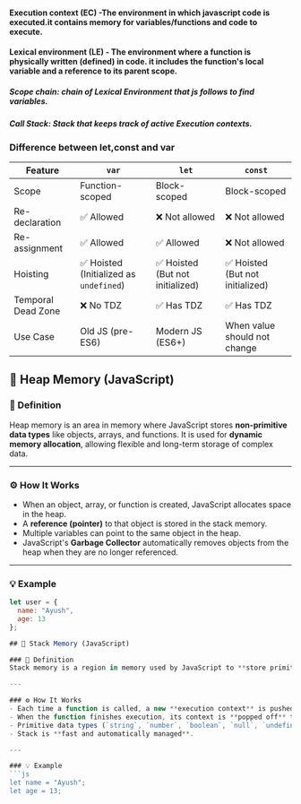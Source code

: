 #### Execution context (EC) -The environment in which javascript code is executed.it contains memory for variables/functions and code to execute.

#### Lexical environment (LE) - The environment where a function is physically written (defined) in code. it includes the function's local variable and a reference to its parent scope.

##### Scope chain: chain of Lexical Environment that js follows to find variables.
##### Call Stack: Stack that keeps track of active Execution contexts.

### Difference between let,const and var

| Feature              | `var`                                | `let`                                  | `const`                                |
|----------------------|--------------------------------------|----------------------------------------|----------------------------------------|
| Scope               | Function-scoped                      | Block-scoped                           | Block-scoped                           |
| Re-declaration      | ✅ Allowed                           | ❌ Not allowed                         | ❌ Not allowed                         |
| Re-assignment       | ✅ Allowed                           | ✅ Allowed                             | ❌ Not allowed                         |
| Hoisting            | ✅ Hoisted (Initialized as `undefined`) | ✅ Hoisted (But not initialized)      | ✅ Hoisted (But not initialized)      |
| Temporal Dead Zone  | ❌ No TDZ                            | ✅ Has TDZ                             | ✅ Has TDZ                             |
| Use Case            | Old JS (pre-ES6)                     | Modern JS (ES6+)                       | When value should not change           |

## 🧠 Heap Memory (JavaScript)

### 📌 Definition
Heap memory is an area in memory where JavaScript stores **non-primitive data types** like objects, arrays, and functions. It is used for **dynamic memory allocation**, allowing flexible and long-term storage of complex data.

---

### ⚙️ How It Works
- When an object, array, or function is created, JavaScript allocates space in the heap.
- A **reference (pointer)** to that object is stored in the stack memory.
- Multiple variables can point to the same object in the heap.
- JavaScript's **Garbage Collector** automatically removes objects from the heap when they are no longer referenced.

---

### 💡 Example
```js
let user = {
  name: "Ayush",
  age: 13
};

## 🧠 Stack Memory (JavaScript)

### 📌 Definition
Stack memory is a region in memory used by JavaScript to **store primitive values** (like numbers, strings, booleans) and references to heap objects. It follows the **LIFO (Last In, First Out)** principle and is used for managing function calls and execution contexts.

---

### ⚙️ How It Works
- Each time a function is called, a new **execution context** is pushed to the stack.
- When the function finishes execution, its context is **popped off** the stack.
- Primitive data types (`string`, `number`, `boolean`, `null`, `undefined`, `symbol`, `bigint`) are stored **directly in the stack**.
- Stack is **fast and automatically managed**.

---

### 💡 Example
```js
let name = "Ayush";
let age = 13;
